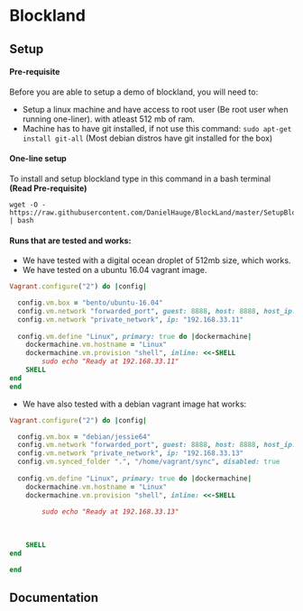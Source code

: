 # Blockland

## Setup
#### Pre-requisite
Before you are able to setup a demo of blockland, you will need to: 
- Setup a linux machine and have access to root user (Be root user when running one-liner). with atleast 512 mb of ram.
- Machine has to have git installed, if not use this command: ```sudo apt-get install git-all``` (Most debian distros have git installed for the box)

#### One-line setup
To install and setup blockland type in this command in a bash terminal **(Read Pre-requisite)**
```
wget -O - https://raw.githubusercontent.com/DanielHauge/BlockLand/master/SetupBlockLand.sh | bash
```

#### Runs that are tested and works:
- We have tested with a digital ocean droplet of 512mb size, which works.
- We have tested on a ubuntu 16.04 vagrant image.

```ruby
Vagrant.configure("2") do |config|

  config.vm.box = "bento/ubuntu-16.04"
  config.vm.network "forwarded_port", guest: 8888, host: 8888, host_ip: "127.0.0.1"
  config.vm.network "private_network", ip: "192.168.33.11"
  
  config.vm.define "Linux", primary: true do |dockermachine|
	dockermachine.vm.hostname = "Linux"
	dockermachine.vm.provision "shell", inline: <<-SHELL
		sudo echo "Ready at 192.168.33.11"
	SHELL
end
end
```
- We have also tested with a debian vagrant image hat works:

```ruby
Vagrant.configure("2") do |config|

  config.vm.box = "debian/jessie64"
  config.vm.network "forwarded_port", guest: 8888, host: 8888, host_ip: "127.0.0.1"
  config.vm.network "private_network", ip: "192.168.33.13"
  config.vm.synced_folder ".", "/home/vagrant/sync", disabled: true
  
  config.vm.define "Linux", primary: true do |dockermachine|
	dockermachine.vm.hostname = "Linux"
	dockermachine.vm.provision "shell", inline: <<-SHELL
		
		sudo echo "Ready at 192.168.33.13"

		
		
	SHELL
end

end
```

## Documentation
